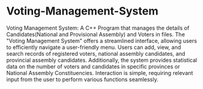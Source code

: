 # Voting-Management-System
Voting Management System: A C++ Program that manages the details of Candidates(National and Provisional Assembly) and Voters in files.
The "Voting Management System" offers a streamlined interface, allowing users to efficiently navigate a user-friendly menu. Users can add, view, and search records of registered voters, national assembly candidates, and provincial assembly candidates. Additionally, the system provides statistical data on the number of voters and candidates in specific provinces or National Assembly Constituencies. Interaction is simple, requiring relevant input from the user to perform various functions seamlessly. 
